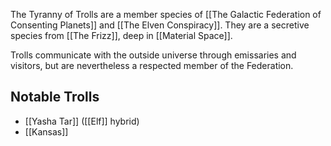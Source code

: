 The Tyranny of Trolls are a member species of [[The Galactic Federation of Consenting Planets]] and [[The Elven Conspiracy]]. They are a secretive species from [[The Frizz]], deep in [[Material Space]].

Trolls communicate with the outside universe through emissaries and visitors, but are nevertheless a respected member of the Federation.

## Notable Trolls
- [[Yasha Tar]] ([[Elf]] hybrid)
- [[Kansas]]